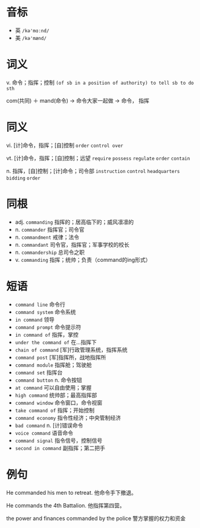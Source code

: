 # 音标

- 英 `/kə'mɑːnd/`
- 美 `/kə'mænd/`

# 词义

v. 命令；指挥；控制
`(of sb in a position of authority) to tell sb to do sth`



com(共同) ＋ mand(命令) → 命令大家一起做 → 命令， 指挥

# 同义

vi. [计]命令，指挥；[自]控制
`order` `control over`

vt. [计]命令，指挥；[自]控制；远望
`require` `possess` `regulate` `order` `contain`

n. 指挥，[自]控制；[计]命令；司令部
`instruction` `control` `headquarters` `bidding` `order`

# 同根

- adj. `commanding` 指挥的；居高临下的；威风凛凛的
- n. `commander` 指挥官；司令官
- n. `commandment` 戒律；法令
- n. `commandant` 司令官，指挥官；军事学校的校长
- n. `commandership` 总司令之职
- v. `commanding` 指挥；统帅；负责（command的ing形式）

# 短语

- `command line` 命令行
- `command system` 命令系统
- `in command` 领导
- `command prompt` 命令提示符
- `in command of` 指挥，掌控
- `under the command of` 在…指挥下
- `chain of command` [军]行政管理系统，指挥系统
- `command post` [军]指挥所，战地指挥所
- `command module` 指挥舱；驾驶舱
- `command set` 指挥台
- `command button` n. 命令按钮
- `at command` 可以自由使用；掌握
- `high command` 统帅部；最高指挥部
- `command window` 命令窗口，命令视窗
- `take command of` 指挥；开始控制
- `command economy` 指令性经济；中央管制经济
- `bad command` n. [计]错误命令
- `voice command` 语音命令
- `command signal` 指令信号，控制信号
- `second in command` 副指挥；第二把手

# 例句

He commanded his men to retreat.
他命令手下撤退。

He commands the 4th Battalion.
他指挥第四营。

the power and finances commanded by the police
警方掌握的权力和资金


